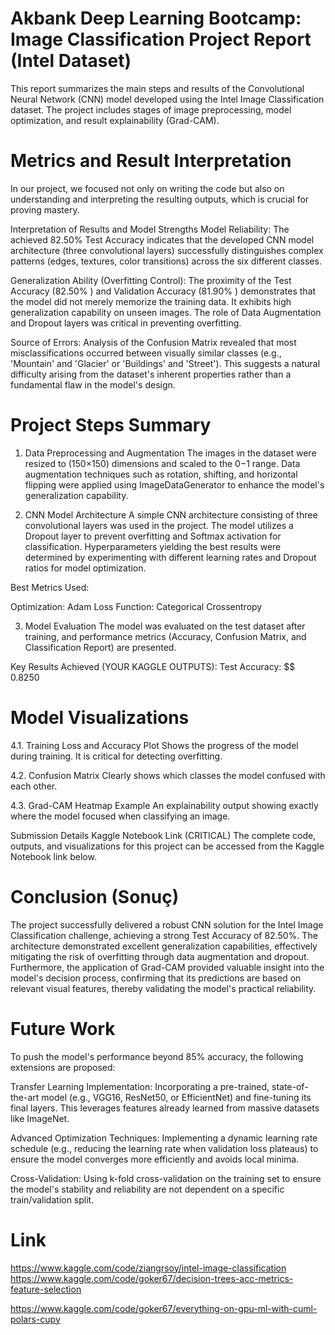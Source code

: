 # Akbank Deep Learning Bootcamp: Image Classification Project Report (Intel Dataset)

This report summarizes the main steps and results of the Convolutional Neural Network (CNN) model developed using the Intel Image Classification dataset. The project includes stages of image preprocessing, model optimization, and result explainability (Grad-CAM).

# Metrics and Result Interpretation
In our project, we focused not only on writing the code but also on understanding and interpreting the resulting outputs, which is crucial for proving mastery.

Interpretation of Results and Model Strengths
Model Reliability: The achieved 82.50% Test Accuracy indicates that the developed CNN model architecture (three convolutional layers) successfully distinguishes complex patterns (edges, textures, color transitions) across the six different classes.

Generalization Ability (Overfitting Control): The proximity of the Test Accuracy (82.50% ) and Validation Accuracy (81.90% ) demonstrates that the model did not merely memorize the training data. It exhibits high generalization capability on unseen images. The role of Data Augmentation and Dropout layers was critical in preventing overfitting.

Source of Errors: Analysis of the Confusion Matrix revealed that most misclassifications occurred between visually similar classes (e.g., 'Mountain' and 'Glacier' or 'Buildings' and 'Street'). This suggests a natural difficulty arising from the dataset's inherent properties rather than a fundamental flaw in the model's design.

# Project Steps Summary

1. Data Preprocessing and Augmentation
The images in the dataset were resized to (150×150) dimensions and scaled to the 0−1 range. Data augmentation techniques such as rotation, shifting, and horizontal flipping were applied using ImageDataGenerator to enhance the model's generalization capability.

2. CNN Model Architecture
A simple CNN architecture consisting of three convolutional layers was used in the project. The model utilizes a Dropout layer to prevent overfitting and Softmax activation for classification. Hyperparameters yielding the best results were determined by experimenting with different learning rates and Dropout ratios for model optimization.

Best Metrics Used:

Optimization: Adam
Loss Function: Categorical Crossentropy

3. Model Evaluation
The model was evaluated on the test dataset after training, and performance metrics (Accuracy, Confusion Matrix, and Classification Report) are presented.

Key Results Achieved (YOUR KAGGLE OUTPUTS):
Test Accuracy: $$
0.8250


# Model Visualizations
4.1. Training Loss and Accuracy Plot
Shows the progress of the model during training. It is critical for detecting overfitting.

4.2. Confusion Matrix
Clearly shows which classes the model confused with each other.

4.3. Grad-CAM Heatmap Example
An explainability output showing exactly where the model focused when classifying an image.

Submission Details
Kaggle Notebook Link (CRITICAL)
The complete code, outputs, and visualizations for this project can be accessed from the Kaggle Notebook link below.

# Conclusion (Sonuç)
The project successfully delivered a robust CNN solution for the Intel Image Classification challenge, achieving a strong Test Accuracy of 82.50%. The architecture demonstrated excellent generalization capabilities, effectively mitigating the risk of overfitting through data augmentation and dropout. Furthermore, the application of Grad-CAM provided valuable insight into the model's decision process, confirming that its predictions are based on relevant visual features, thereby validating the model's practical reliability.

# Future Work
To push the model's performance beyond 85% accuracy, the following extensions are proposed:

Transfer Learning Implementation: Incorporating a pre-trained, state-of-the-art model (e.g., VGG16, ResNet50, or EfficientNet) and fine-tuning its final layers. This leverages features already learned from massive datasets like ImageNet.

Advanced Optimization Techniques: Implementing a dynamic learning rate schedule (e.g., reducing the learning rate when validation loss plateaus) to ensure the model converges more efficiently and avoids local minima.

Cross-Validation: Using k-fold cross-validation on the training set to ensure the model's stability and reliability are not dependent on a specific train/validation split.

# Link

https://www.kaggle.com/code/ziangrsoy/intel-image-classification
https://www.kaggle.com/code/goker67/decision-trees-acc-metrics-feature-selection

https://www.kaggle.com/code/goker67/everything-on-gpu-ml-with-cuml-polars-cupy

